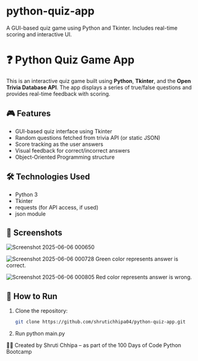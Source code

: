 # python-quiz-app
A GUI-based quiz game using Python and Tkinter. Includes real-time scoring and interactive UI.
# ❓ Python Quiz Game App

This is an interactive quiz game built using **Python**, **Tkinter**, and the **Open Trivia Database API**. The app displays a series of true/false questions and provides real-time feedback with scoring.

## 🎮 Features

- GUI-based quiz interface using Tkinter
- Random questions fetched from trivia API (or static JSON)
- Score tracking as the user answers
- Visual feedback for correct/incorrect answers
- Object-Oriented Programming structure

## 🛠 Technologies Used

- Python 3
- Tkinter
- requests (for API access, if used)
- json module

## 📸 Screenshots
![Screenshot 2025-06-06 000650](https://github.com/user-attachments/assets/041f949b-ebca-496e-b929-61e1d8ce1405)

![Screenshot 2025-06-06 000728](https://github.com/user-attachments/assets/3443dfb8-3be1-40b6-b162-fd8887eb1407)
Green color represents answer is correct.

![Screenshot 2025-06-06 000805](https://github.com/user-attachments/assets/b0c84e3e-de4e-473e-ba89-efd9a8d041d1)
Red color represents answer is wrong.



## 🏁 How to Run

1. Clone the repository:
   ```bash
   git clone https://github.com/shrutichhipa04/python-quiz-app.git
2. Run 
   python main.py
   
👩‍💻 Created by
Shruti Chhipa – as part of the 100 Days of Code Python Bootcamp


